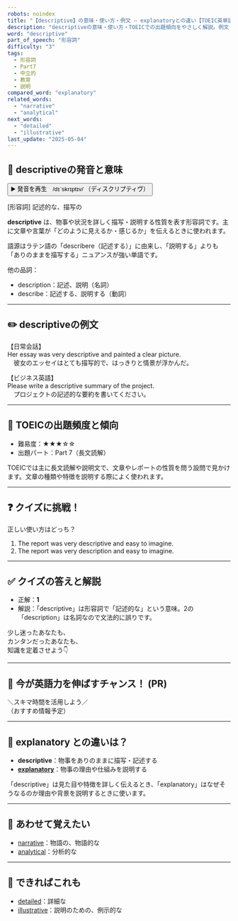 ```yaml
---
robots: noindex
title: "【descriptive】の意味・使い方・例文 ― explanatoryとの違い【TOEIC英単語】"
description: "descriptiveの意味・使い方・TOEICでの出題傾向をやさしく解説。例文・クイズ付きでexplanatoryとの違いもわかりやすく学べます。"
word: "descriptive"
part_of_speech: "形容詞"
difficulty: "3"
tags:
  - 形容詞
  - Part7
  - 中立的
  - 教育
  - 説明
compared_word: "explanatory"
related_words:
  - "narrative"
  - "analytical"
next_words:
  - "detailed"
  - "illustrative"
last_update: "2025-05-04"
---
```


## 🔰 descriptiveの発音と意味

<button class="play-audio" onclick="playTTS('descriptive')">
  <span class="play-audio-main">
    ▶️ 発音を再生　/dɪˈskrɪptɪv/
  </span>
  <span class="play-audio-sub">
    （ディスクリプティヴ）
  </span>
</button>

[形容詞] 記述的な、描写の

**descriptive** は、物事や状況を詳しく描写・説明する性質を表す形容詞です。主に文章や言葉が「どのように見えるか・感じるか」を伝えるときに使われます。

語源はラテン語の「describere（記述する）」に由来し、「説明する」よりも「ありのままを描写する」ニュアンスが強い単語です。

他の品詞：  
- description：記述、説明（名詞）
- describe：記述する、説明する（動詞）

---

## ✏️ descriptiveの例文

【日常会話】  
Her essay was very descriptive and painted a clear picture.  
　彼女のエッセイはとても描写的で、はっきりと情景が浮かんだ。

【ビジネス英語】  
Please write a descriptive summary of the project.  
　プロジェクトの記述的な要約を書いてください。

---

## 🎯 TOEICの出題頻度と傾向

- 難易度：★★★☆☆
- 出題パート：Part 7（長文読解）

TOEICでは主に長文読解や説明文で、文章やレポートの性質を問う設問で見かけます。文章の種類や特徴を説明する際によく使われます。

---

## ❓ クイズに挑戦！

正しい使い方はどっち？

1. The report was very descriptive and easy to imagine.  
2. The report was very description and easy to imagine.

---

## ✅ クイズの答えと解説

- 正解：**1**
- 解説：「descriptive」は形容詞で「記述的な」という意味。2の「description」は名詞なので文法的に誤りです。

少し迷ったあなたも、  
カンタンだったあなたも、  
知識を定着させよう👇️

---

## 🚀 今が英語力を伸ばすチャンス！ (PR)

<div class="info-center">
＼スキマ時間を活用しよう／<br>  
（おすすめ情報予定）
</div>

---

## 🤔  explanatory との違いは？

- **descriptive**：物事をありのままに描写・記述する
- **[explanatory](/word/explanatory)**：物事の理由や仕組みを説明する

「descriptive」は見た目や特徴を詳しく伝えるとき、「explanatory」はなぜそうなるのか理由や背景を説明するときに使います。

---

## 🧩 あわせて覚えたい

- [narrative](/word/narrative)：物語の、物語的な
- [analytical](/word/analytical)：分析的な

---

## 📖 できればこれも

- [detailed](/word/detailed)：詳細な
- [illustrative](/word/illustrative)：説明のための、例示的な

<!-- cvid: aid10_bid06 -->

